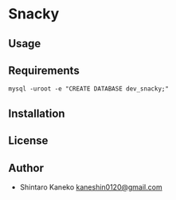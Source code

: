 # Snacky

## Usage

## Requirements

```
mysql -uroot -e "CREATE DATABASE dev_snacky;"
```


## Installation

## License

## Author

- Shintaro Kaneko <kaneshin0120@gmail.com>

